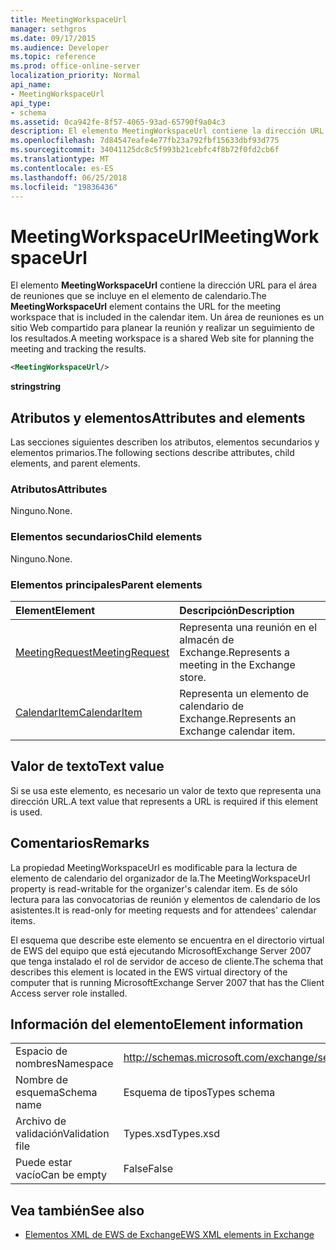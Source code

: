 ```yaml
---
title: MeetingWorkspaceUrl
manager: sethgros
ms.date: 09/17/2015
ms.audience: Developer
ms.topic: reference
ms.prod: office-online-server
localization_priority: Normal
api_name:
- MeetingWorkspaceUrl
api_type:
- schema
ms.assetid: 0ca942fe-8f57-4065-93ad-65790f9a04c3
description: El elemento MeetingWorkspaceUrl contiene la dirección URL para el área de reuniones que se incluye en el elemento de calendario. Un área de reuniones es un sitio Web compartido para planear la reunión y realizar un seguimiento de los resultados.
ms.openlocfilehash: 7d84547eafe4e77fb23a792fbf15633dbf93d775
ms.sourcegitcommit: 34041125dc8c5f993b21cebfc4f8b72f0fd2cb6f
ms.translationtype: MT
ms.contentlocale: es-ES
ms.lasthandoff: 06/25/2018
ms.locfileid: "19836436"
---
```

# <a name="meetingworkspaceurl"></a><span data-ttu-id="3372a-104">MeetingWorkspaceUrl</span><span class="sxs-lookup"><span data-stu-id="3372a-104">MeetingWorkspaceUrl</span></span>

<span data-ttu-id="3372a-105">El elemento **MeetingWorkspaceUrl** contiene la dirección URL para el área de reuniones que se incluye en el elemento de calendario.</span><span class="sxs-lookup"><span data-stu-id="3372a-105">The **MeetingWorkspaceUrl** element contains the URL for the meeting workspace that is included in the calendar item.</span></span> <span data-ttu-id="3372a-106">Un área de reuniones es un sitio Web compartido para planear la reunión y realizar un seguimiento de los resultados.</span><span class="sxs-lookup"><span data-stu-id="3372a-106">A meeting workspace is a shared Web site for planning the meeting and tracking the results.</span></span> 
  
```xml
<MeetingWorkspaceUrl/>
```

 <span data-ttu-id="3372a-107">**string**</span><span class="sxs-lookup"><span data-stu-id="3372a-107">**string**</span></span>
## <a name="attributes-and-elements"></a><span data-ttu-id="3372a-108">Atributos y elementos</span><span class="sxs-lookup"><span data-stu-id="3372a-108">Attributes and elements</span></span>

<span data-ttu-id="3372a-109">Las secciones siguientes describen los atributos, elementos secundarios y elementos primarios.</span><span class="sxs-lookup"><span data-stu-id="3372a-109">The following sections describe attributes, child elements, and parent elements.</span></span>
  
### <a name="attributes"></a><span data-ttu-id="3372a-110">Atributos</span><span class="sxs-lookup"><span data-stu-id="3372a-110">Attributes</span></span>

<span data-ttu-id="3372a-111">Ninguno.</span><span class="sxs-lookup"><span data-stu-id="3372a-111">None.</span></span>
  
### <a name="child-elements"></a><span data-ttu-id="3372a-112">Elementos secundarios</span><span class="sxs-lookup"><span data-stu-id="3372a-112">Child elements</span></span>

<span data-ttu-id="3372a-113">Ninguno.</span><span class="sxs-lookup"><span data-stu-id="3372a-113">None.</span></span>
  
### <a name="parent-elements"></a><span data-ttu-id="3372a-114">Elementos principales</span><span class="sxs-lookup"><span data-stu-id="3372a-114">Parent elements</span></span>

|<span data-ttu-id="3372a-115">**Element**</span><span class="sxs-lookup"><span data-stu-id="3372a-115">**Element**</span></span>|<span data-ttu-id="3372a-116">**Descripción**</span><span class="sxs-lookup"><span data-stu-id="3372a-116">**Description**</span></span>|
|:-----|:-----|
|[<span data-ttu-id="3372a-117">MeetingRequest</span><span class="sxs-lookup"><span data-stu-id="3372a-117">MeetingRequest</span></span>](meetingrequest.md) <br/> |<span data-ttu-id="3372a-118">Representa una reunión en el almacén de Exchange.</span><span class="sxs-lookup"><span data-stu-id="3372a-118">Represents a meeting in the Exchange store.</span></span>  <br/> |
|[<span data-ttu-id="3372a-119">CalendarItem</span><span class="sxs-lookup"><span data-stu-id="3372a-119">CalendarItem</span></span>](calendaritem.md) <br/> |<span data-ttu-id="3372a-120">Representa un elemento de calendario de Exchange.</span><span class="sxs-lookup"><span data-stu-id="3372a-120">Represents an Exchange calendar item.</span></span>  <br/> |
   
## <a name="text-value"></a><span data-ttu-id="3372a-121">Valor de texto</span><span class="sxs-lookup"><span data-stu-id="3372a-121">Text value</span></span>

<span data-ttu-id="3372a-122">Si se usa este elemento, es necesario un valor de texto que representa una dirección URL.</span><span class="sxs-lookup"><span data-stu-id="3372a-122">A text value that represents a URL is required if this element is used.</span></span>
  
## <a name="remarks"></a><span data-ttu-id="3372a-123">Comentarios</span><span class="sxs-lookup"><span data-stu-id="3372a-123">Remarks</span></span>

<span data-ttu-id="3372a-124">La propiedad MeetingWorkspaceUrl es modificable para la lectura de elemento de calendario del organizador de la.</span><span class="sxs-lookup"><span data-stu-id="3372a-124">The MeetingWorkspaceUrl property is read-writable for the organizer's calendar item.</span></span> <span data-ttu-id="3372a-125">Es de sólo lectura para las convocatorias de reunión y elementos de calendario de los asistentes.</span><span class="sxs-lookup"><span data-stu-id="3372a-125">It is read-only for meeting requests and for attendees' calendar items.</span></span>
  
<span data-ttu-id="3372a-126">El esquema que describe este elemento se encuentra en el directorio virtual de EWS del equipo que está ejecutando MicrosoftExchange Server 2007 que tenga instalado el rol de servidor de acceso de cliente.</span><span class="sxs-lookup"><span data-stu-id="3372a-126">The schema that describes this element is located in the EWS virtual directory of the computer that is running MicrosoftExchange Server 2007 that has the Client Access server role installed.</span></span>
  
## <a name="element-information"></a><span data-ttu-id="3372a-127">Información del elemento</span><span class="sxs-lookup"><span data-stu-id="3372a-127">Element information</span></span>

|||
|:-----|:-----|
|<span data-ttu-id="3372a-128">Espacio de nombres</span><span class="sxs-lookup"><span data-stu-id="3372a-128">Namespace</span></span>  <br/> |http://schemas.microsoft.com/exchange/services/2006/types  <br/> |
|<span data-ttu-id="3372a-129">Nombre de esquema</span><span class="sxs-lookup"><span data-stu-id="3372a-129">Schema name</span></span>  <br/> |<span data-ttu-id="3372a-130">Esquema de tipos</span><span class="sxs-lookup"><span data-stu-id="3372a-130">Types schema</span></span>  <br/> |
|<span data-ttu-id="3372a-131">Archivo de validación</span><span class="sxs-lookup"><span data-stu-id="3372a-131">Validation file</span></span>  <br/> |<span data-ttu-id="3372a-132">Types.xsd</span><span class="sxs-lookup"><span data-stu-id="3372a-132">Types.xsd</span></span>  <br/> |
|<span data-ttu-id="3372a-133">Puede estar vacío</span><span class="sxs-lookup"><span data-stu-id="3372a-133">Can be empty</span></span>  <br/> |<span data-ttu-id="3372a-134">False</span><span class="sxs-lookup"><span data-stu-id="3372a-134">False</span></span>  <br/> |
   
## <a name="see-also"></a><span data-ttu-id="3372a-135">Vea también</span><span class="sxs-lookup"><span data-stu-id="3372a-135">See also</span></span>



- [<span data-ttu-id="3372a-136">Elementos XML de EWS de Exchange</span><span class="sxs-lookup"><span data-stu-id="3372a-136">EWS XML elements in Exchange</span></span>](ews-xml-elements-in-exchange.md)

